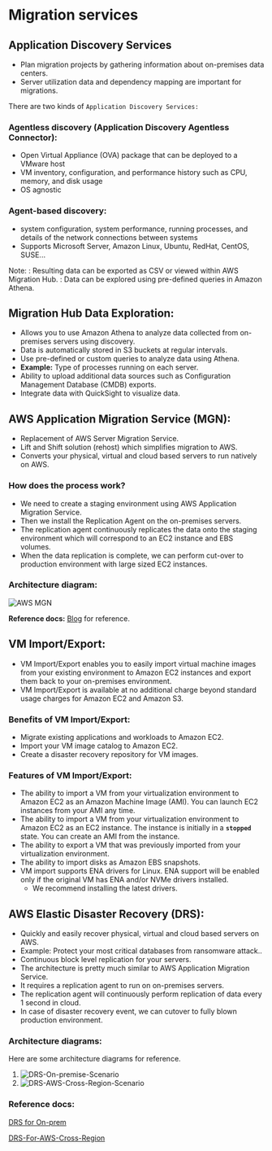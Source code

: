# Migration services

## Application Discovery Services

- Plan migration projects by gathering information about on-premises data centers.
- Server utilization data and dependency mapping are important for migrations.

There are two kinds of `Application Discovery Services:`

### Agentless discovery (Application Discovery Agentless Connector):
- Open Virtual Appliance (OVA) package that can be deployed to a VMware host
- VM inventory, configuration, and performance history such as CPU, memory, and disk usage
- OS agnostic

### Agent-based discovery:

- system configuration, system performance, running processes, and details of the network connections between systems
- Supports Microsoft Server, Amazon Linux, Ubuntu, RedHat, CentOS, SUSE...

Note:
: Resulting data can be exported as CSV or viewed within AWS Migration Hub.
: Data can be explored using pre-defined queries in Amazon Athena.

## Migration Hub Data Exploration:

- Allows you to use Amazon Athena to analyze data collected from on-premises servers using discovery.
- Data is automatically stored in S3 buckets at regular intervals.
- Use pre-defined or custom queries to analyze data using Athena.
- **Example:** Type of processes running on each server.
- Ability to upload additional data sources such as Configuration Management Database (CMDB) exports.
- Integrate data with QuickSight to visualize data.

## AWS Application Migration Service (MGN):

- Replacement of AWS Server Migration Service.
- Lift and Shift solution (rehost) which simplifies migration to AWS.
- Converts your physical, virtual and cloud based servers to run natively on AWS.

### How does the process work?

- We need to create a staging environment using AWS Application Migration Service.
- Then we install the Replication Agent on the on-premises servers.
- The replication agent continuously replicates the data onto the staging environment which will correspond to an EC2 instance
  and EBS volumes.
- When the data replication is complete, we can perform cut-over to production environment with large sized EC2 instances.

### Architecture diagram:

![AWS MGN](https://d2908q01vomqb2.cloudfront.net/da4b9237bacccdf19c0760cab7aec4a8359010b0/2021/04/15/2021-aws-mgn-how-it-works.jpg)

**Reference docs:** [Blog](https://aws.amazon.com/blogs/aws/how-to-use-the-new-aws-application-migration-service-for-lift-and-shift-migrations/) for reference.

## VM Import/Export:

- VM Import/Export enables you to easily import virtual machine images from your existing environment to Amazon EC2 instances and export them back to your on-premises environment.
- VM Import/Export is available at no additional charge beyond standard usage charges for Amazon EC2 and Amazon S3.

### Benefits of VM Import/Export:

- Migrate existing applications and workloads to Amazon EC2.
- Import your VM image catalog to Amazon EC2.
- Create a disaster recovery repository for VM images.

### Features of VM Import/Export:

- The ability to import a VM from your virtualization environment to Amazon EC2 as an Amazon Machine Image (AMI). You can launch EC2 instances from your AMI any time.
- The ability to import a VM from your virtualization environment to Amazon EC2 as an EC2 instance. The instance is initially in a **`stopped`** state. You can create an AMI from the instance.
- The ability to export a VM that was previously imported from your virtualization environment.
- The ability to import disks as Amazon EBS snapshots.
- VM import supports ENA drivers for Linux. ENA support will be enabled only if the original VM has ENA and/or NVMe drivers installed. 
  - We recommend installing the latest drivers.

## AWS Elastic Disaster Recovery (DRS):

- Quickly and easily recover physical, virtual and cloud based servers on AWS.
- Example: Protect your most critical databases from ransomware attack..
- Continuous block level replication for your servers.
- The architecture is pretty much similar to AWS Application Migration Service.
- It requires a replication agent to run on on-premises servers.
- The replication agent will continuously perform replication of data every 1 second in cloud.
- In case of disaster recovery event, we can cutover to fully blown production environment.

### Architecture diagrams:

Here are some architecture diagrams for reference.

1. ![DRS-On-premise-Scenario](https://d2908q01vomqb2.cloudfront.net/e1822db470e60d090affd0956d743cb0e7cdf113/2022/05/04/AWS-Elastic-Disaster-Recovery-replicates-workloads-from-source-to-AWS-Region.png)
2. ![DRS-AWS-Cross-Region-Scenario](https://d2908q01vomqb2.cloudfront.net/da4b9237bacccdf19c0760cab7aec4a8359010b0/2022/11/17/DRS-Cross-Region-Diagram.jpg)

### Reference docs:

[DRS for On-prem](https://aws.amazon.com/blogs/storage/disaster-recovery-monitoring-of-aws-elastic-disaster-recovery/)

[DRS-For-AWS-Cross-Region](https://aws.amazon.com/blogs/aws/automated-in-aws-failback-for-aws-elastic-disaster-recovery/)